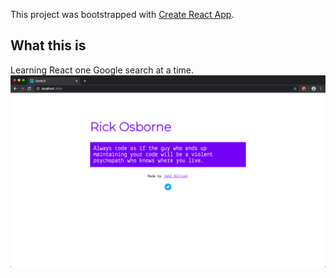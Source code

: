 This project was bootstrapped with [Create React App](https://github.com/facebook/create-react-app).

## What this is
Learning React one Google search at a time. 
![Screenshot](https://raw.githubusercontent.com/john123allison/QuoteJS/master/public/screenshot.png)
